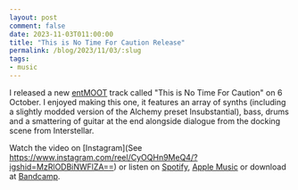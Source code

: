 ```yaml
---
layout: post
comment: false
date: 2023-11-03T011:00:00
title: "This is No Time For Caution Release"
permalink: /blog/2023/11/03/:slug
tags:
- music
---
```


I released a new [entMOOT](https://ent-moot.bandcamp.com) track called "This is No Time For Caution" on 6 October. I enjoyed making this one, it features an array of synths (including a slightly modded version of the Alchemy preset Insubstantial), bass, drums and a smattering of guitar at the end alongside dialogue from the docking scene from Interstellar.

Watch the video on [Instagram](See https://www.instagram.com/reel/CyOQHn9MeQ4/?igshid=MzRlODBiNWFlZA==) or listen on [Spotify](https://open.spotify.com/track/46xJc3zs344yt6PFMhv0KH?si=2ee7f15bd50d443e), [Apple Music](https://music.apple.com/gb/album/this-is-no-time-for-caution/1710949106?i=1710949107) or download at [Bandcamp](https://ent-moot.bandcamp.com/track/this-is-no-time-for-caution).